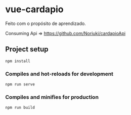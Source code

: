 # vue-cardapio
Feito com o propósito de aprendizado.

Consuming Api => https://github.com/Noriuki/cardapioApi

## Project setup
```
npm install
```

### Compiles and hot-reloads for development
```
npm run serve
```

### Compiles and minifies for production
```
npm run build
```
